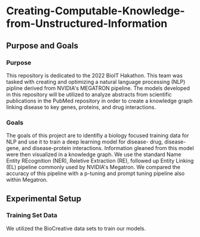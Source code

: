 # Creating-Computable-Knowledge-from-Unstructured-Information
## Purpose and Goals 

### Purpose
This repository is dedicated to the 2022 BioIT Hakathon. This team was tasked with creating and optimizing a natural language processing (NLP) pipline derived from NVIDIA's MEGATRON pipeline. The models developed in this repository will be utilized to analyze abstracts from scientific publications in the PubMed repository in order to create a knowledge graph linking disease to key genes, proteins, and drug interactions. 

### Goals 
The goals of this project are to identifiy a biology focused training data for NLP and use it to train a deep learning model for disease- drug, disease-gene, and disease-protein interactions. Information gleaned from this model were then visualized in a knowledge graph. We use the standard Name Entity REcognition (NER), Reletive Extraction (RE), followed up Entity Linking (EL) pipeline commonly used by NVIDIA's Megatron. We compared the accuracy of this pipeline with a p-tuning and prompt tuning pipeline also within Megatron. 

## Experimental Setup

### Training Set Data
We utilized the BioCreative data sets to train our models. 
